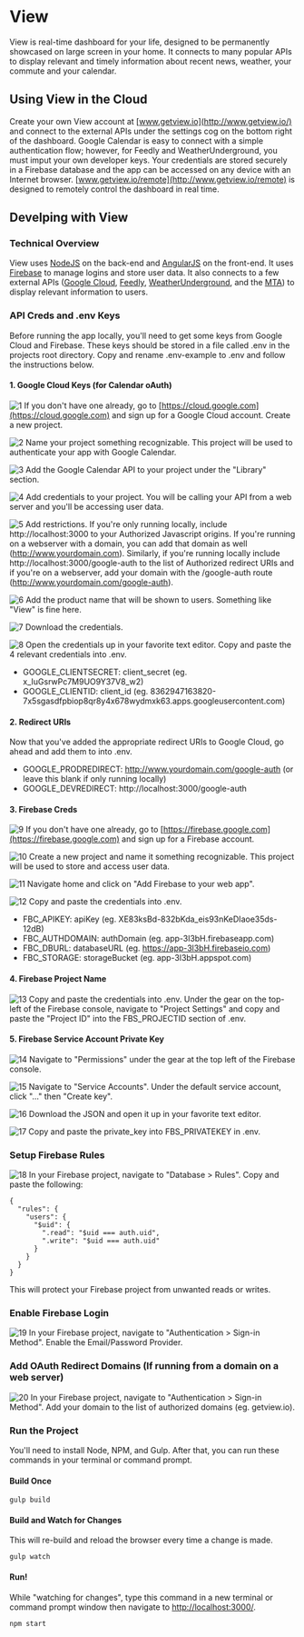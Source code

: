 # View
View is real-time dashboard for your life, designed to be permanently showcased on large screen in your home. It connects to many popular APIs to display relevant and timely information about recent news, weather, your commute and your calendar.

## Using View in the Cloud
Create your own View account at [www.getview.io](http://www.getview.io/) and connect to the external APIs under the settings cog on the bottom right of the dashboard. Google Calendar is easy to connect with a simple authentication flow; however, for Feedly and WeatherUnderground, you must imput your own developer keys. Your credentials are stored securely in a Firebase database and the app can be accessed on any device with an Internet browser. [www.getview.io/remote](http://www.getview.io/remote) is designed to remotely control the dashboard in real time.

## Develping with View
### Technical Overview
View uses [NodeJS](https://nodejs.org/en/) on the back-end and [AngularJS](https://angularjs.org/) on the front-end. It uses [Firebase](https://firebase.google.com) to manage logins and store user data. It also connects to a few external APIs ([Google Cloud](https://cloud.google.com), [Feedly](http://www.feedly.com), [WeatherUnderground](https://www.wunderground.com/), and the [MTA](http://web.mta.info/developers/)) to display relevant information to users.

### API Creds and .env Keys
Before running the app locally, you'll need to get some keys from Google Cloud and Firebase. These keys should be stored in a file called .env in the projects root directory. Copy and rename .env-example to .env and follow the instructions below.

#### 1. Google Cloud Keys (for Calendar oAuth)

![1](https://raw.githubusercontent.com/iamnickvolpe/view/master/documentation-images/View%20Documentation-01.png)
If you don't have one already, go to [https://cloud.google.com](https://cloud.google.com) and sign up for a Google Cloud account. Create a new project.

![2](https://raw.githubusercontent.com/iamnickvolpe/view/master/documentation-images/View%20Documentation-02.png)
Name your project something recognizable. This project will be used to authenticate your app with Google Calendar.

![3](https://raw.githubusercontent.com/iamnickvolpe/view/master/documentation-images/View%20Documentation-04.png)
Add the Google Calendar API to your project under the "Library" section.

![4](https://raw.githubusercontent.com/iamnickvolpe/view/master/documentation-images/View%20Documentation-07.png)
Add credentials to your project. You will be calling your API from a web server and you'll be accessing user data.

![5](https://raw.githubusercontent.com/iamnickvolpe/view/master/documentation-images/View%20Documentation-08.png)
Add restrictions. If you're only running locally, include http://localhost:3000 to your Authorized Javascript origins. If you're running on a webserver with a domain, you can add that domain as well (http://www.yourdomain.com). Similarly, if you're running locally include http://localhost:3000/google-auth to the list of Authorized redirect URIs and if you're on a webserver, add your domain with the /google-auth route (http://www.yourdomain.com/google-auth).

![6](https://raw.githubusercontent.com/iamnickvolpe/view/master/documentation-images/View%20Documentation-10.png)
Add the product name that will be shown to users. Something like "View" is fine here.

![7](https://raw.githubusercontent.com/iamnickvolpe/view/master/documentation-images/View%20Documentation-12.png)
Download the credentials.

![8](https://raw.githubusercontent.com/iamnickvolpe/view/master/documentation-images/View%20Documentation-13.png)
Open the credentials up in your favorite text editor. Copy and paste the 4 relevant credentials into .env.
* GOOGLE_CLIENTSECRET: client_secret (eg. x_IuGsrwPc7M9UO9Y37V8_w2)
* GOOGLE_CLIENTID: client_id (eg. 8362947163820-7x5sgasdfpbiop8qr8y4x678wydmxk63.apps.googleusercontent.com)

#### 2. Redirect URIs

Now that you've added the appropriate redirect URIs to Google Cloud, go ahead and add them to into .env.

* GOOGLE_PRODREDIRECT: http://www.yourdomain.com/google-auth (or leave this blank if only running locally)
* GOOGLE_DEVREDIRECT: http://localhost:3000/google-auth

#### 3. Firebase Creds

![9](https://raw.githubusercontent.com/iamnickvolpe/view/master/documentation-images/View%20Documentation-14.png)
If you don't have one already, go to [https://firebase.google.com](https://firebase.google.com) and sign up for a Firebase account.

![10](https://raw.githubusercontent.com/iamnickvolpe/view/master/documentation-images/View%20Documentation-15.png)
Create a new project and name it something recognizable. This project will be used to store and access user data.

![11](https://raw.githubusercontent.com/iamnickvolpe/view/master/documentation-images/View%20Documentation-17.png)
Navigate home and click on "Add Firebase to your web app".

![12](https://raw.githubusercontent.com/iamnickvolpe/view/master/documentation-images/View%20Documentation-18.png)
Copy and paste the credentials into .env.

* FBC_APIKEY: apiKey (eg. XE83ksBd-832bKda_eis93nKeDIaoe35ds-12dB)
* FBC_AUTHDOMAIN: authDomain (eg. app-3l3bH.firebaseapp.com)
* FBC_DBURL: databaseURL (eg. https://app-3l3bH.firebaseio.com)
* FBC_STORAGE: storageBucket (eg. app-3l3bH.appspot.com)

#### 4. Firebase Project Name

![13](https://raw.githubusercontent.com/iamnickvolpe/view/master/documentation-images/View%20Documentation-16.png)
Copy and paste the credentials into .env.
Under the gear on the top-left of the Firebase console, navigate to "Project Settings" and copy and paste the "Project ID" into the FBS_PROJECTID section of .env.

#### 5. Firebase Service Account Private Key

![14](https://raw.githubusercontent.com/iamnickvolpe/view/master/documentation-images/View%20Documentation-20.png)
Navigate to "Permissions" under the gear at the top left of the Firebase console.

![15](https://raw.githubusercontent.com/iamnickvolpe/view/master/documentation-images/View%20Documentation-23.png)
Navigate to "Service Accounts". Under the default service account, click "..." then "Create key".

![16](https://raw.githubusercontent.com/iamnickvolpe/view/master/documentation-images/View%20Documentation-24.png)
Download the JSON and open it up in your favorite text editor.

![17](https://raw.githubusercontent.com/iamnickvolpe/view/master/documentation-images/View%20Documentation-25.png)
Copy and paste the private_key into FBS_PRIVATEKEY in .env.

### Setup Firebase Rules
![18](https://raw.githubusercontent.com/iamnickvolpe/view/master/documentation-images/View%20Documentation-26.png)
In your Firebase project, navigate to "Database > Rules". Copy and paste the following:
```
{
  "rules": {
    "users": {
      "$uid": {
        ".read": "$uid === auth.uid",
        ".write": "$uid === auth.uid"
      } 
    }
  }
}
```
This will protect your Firebase project from unwanted reads or writes.

### Enable Firebase Login

![19](https://raw.githubusercontent.com/iamnickvolpe/view/master/documentation-images/View%20Documentation-27.png)
In your Firebase project, navigate to "Authentication > Sign-in Method". Enable the Email/Password Provider.

### Add OAuth Redirect Domains (If running from a domain on a web server)

![20](https://raw.githubusercontent.com/iamnickvolpe/view/master/documentation-images/View%20Documentation-28.png)
In your Firebase project, navigate to "Authentication > Sign-in Method". Add your domain to the list of authorized domains (eg. getview.io).

### Run the Project
You'll need to install Node, NPM, and Gulp. After that, you can run these commands in your terminal or command prompt.

#### Build Once
```
gulp build
```

#### Build and Watch for Changes
This will re-build and reload the browser every time a change is made.
```
gulp watch
```

#### Run!
While "watching for changes", type this command in a new terminal or command prompt window then navigate to [http://localhost:3000/](http://localhost:3000/).
```
npm start
```